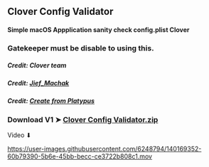 ## Clover Config Validator

#### Simple macOS Appplication sanity check config.plist Clover
### Gatekeeper must be disable to using this.

##### Credit: Clover team 
##### Credit: [Jief_Machak](https://github.com/jief666)
##### Credit: [Create from Platypus](https://sveinbjorn.org/platypus)

### Download V1 ➤ [Clover Config Validator.zip](https://github.com/chris1111/Clover-Config-Validator/releases/tag/V1)

Video ⬇︎

https://user-images.githubusercontent.com/6248794/140169352-60b79390-5b6e-45bb-becc-ce3722b808c1.mov

